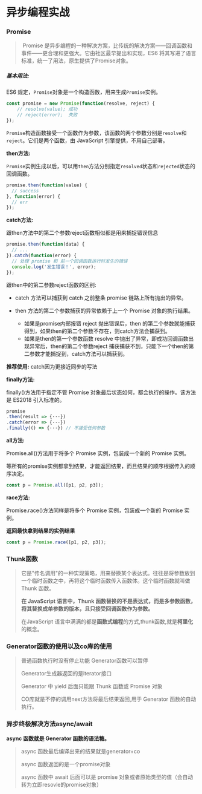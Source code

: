# 异步编程实战

### Promise

> ​	Promise 是异步编程的一种解决方案，比传统的解决方案——回调函数和事件——更合理和更强大。它由社区最早提出和实现，ES6 将其写进了语言标准，统一了用法，原生提供了Promise对象。

##### 基本用法:

ES6 规定，`Promise`对象是一个构造函数，用来生成`Promise`实例。

```js
const promise = new Promise(function(resolve, reject) {
    // resolve(value); 成功
    // reject(error);  失败
});
```

`Promise`构造函数接受一个函数作为参数，该函数的两个参数分别是`resolve`和`reject`。它们是两个函数，由 JavaScript 引擎提供，不用自己部署。

**then方法:**

`Promise`实例生成以后，可以用`then`方法分别指定`resolved`状态和`rejected`状态的回调函数。

```js
promise.then(function(value) {
  // success
}, function(error) {
  // err
});
```

**catch方法:**

跟then方法中的第二个参数reject函数相似都是用来捕捉错误信息

```js
promise.then(function(data) {
  // ...
}).catch(function(error) {
  // 处理 promise 和 前一个回调函数运行时发生的错误
  console.log('发生错误！', error);
});
```

跟then中的第二参数reject函数的区别:

- catch 方法可以捕获到 catch 之前整条 promise 链路上所有抛出的异常。

- then 方法的第二个参数捕获的异常依赖于上一个 Promise 对象的执行结果。
  - 如果是promise内部报错 reject 抛出错误后，then 的第二个参数就能捕获得到，如果then的第二个参数不存在，则catch方法会捕获到。
  - 如果是then的第一个参数函数 resolve 中抛出了异常，即成功回调函数出现异常后，then的第二个参数reject 捕获捕获不到，只能下一个then的第二参数才能捕捉到，catch方法可以捕获到。

**推荐使用:** catch因为更接近同步的写法

**finally方法:**

finally()方法用于指定不管 Promise 对象最后状态如何，都会执行的操作。该方法是 ES2018 引入标准的。

```js
promise
.then(result => {···})
.catch(error => {···})
.finally(() => {···}) // 不接受任何参数
```

**all方法:**

Promise.all()方法用于将多个 Promise 实例，包装成一个新的 Promise 实例。

等所有的promise实例都拿到结果，才能返回结果，而且结果的顺序根据传入的顺序决定。

```js
const p = Promise.all([p1, p2, p3]);
```

**race方法:**

Promise.race()方法同样是将多个 Promise 实例，包装成一个新的 Promise 实例。

**返回最快拿到结果的实例结果**

```javascript
const p = Promise.race([p1, p2, p3]);
```

### Thunk函数

> 它是"传名调用"的一种实现策略，用来替换某个表达式。往往是将参数放到一个临时函数之中，再将这个临时函数传入函数体。这个临时函数就叫做 Thunk 函数。
>
> **在 JavaScript 语言中，Thunk 函数替换的不是表达式，而是多参数函数，将其替换成单参数的版本，且只接受回调函数作为参数。**
>
> 在JavaScript 语言中满满的都是**函数式编程**的方式,thunk函数,就是**柯里化**的概念。

### Generator函数的使用以及co库的使用

> 普通函数执行时没有停止功能 Generator函数可以暂停
>
> Generator生成器返回的是iterator接口
>
> Generator 中 yield 后面只能跟 Thunk 函数或 Promise 对象
>
> CO库就是不停的调用next方法将最后结果返回,用于 Generator 函数的自动执行。

### 异步终极解决方法async/await

**async 函数就是 Generator 函数的语法糖。**

> async 函数最后编译出来的结果就是generator+co
>
> async 函数返回的是一个promise对象
>
> async 函数中 await 后面可以是 promise 对象或者原始类型的值（会自动转为立即resovle的promise对象）























